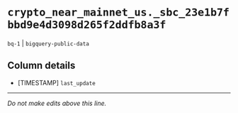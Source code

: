 # `crypto_near_mainnet_us._sbc_23e1b7fbbd9e4d3098d265f2ddfb8a3f`
`bq-1` | `bigquery-public-data`

## Column details
* [TIMESTAMP] `last_update`

-------------------------------------------------------------------------------
*Do not make edits above this line.*
